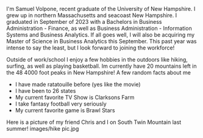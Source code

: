 I'm  Samuel Volpone, recent graduate of the University of New Hampshire. I grew up in northern Massachusetts and seacoast New Hampshire. I graduated in September of 2023 with a Bachelors in Business Administration - Finance, as well as Business Administration - Information Systems and Business Analytics. If all goes well, I will also be acquiring my Master of Science in Business Analytics this September. This past year was intense to say the least, but I look forward to joining the workforce!

Outside of work/school I enjoy a few hobbies in the outdoors like hiking, surfing, as well as playing basketball. Im currently have 20 mountains left in the 48 4000 foot peaks in New Hampshire! 
A few random facts about me
* I have made ratatouille before (yes like the movie)
* I have been to 26 states
* My current favorite TV Show is Clarksons Farm
* I take fantasy football very seriously
* My current favorite game is Brawl Stars

Here is a picture of my friend Chris and I on South Twin Mountain last summer!
images/hike pic.jpg
